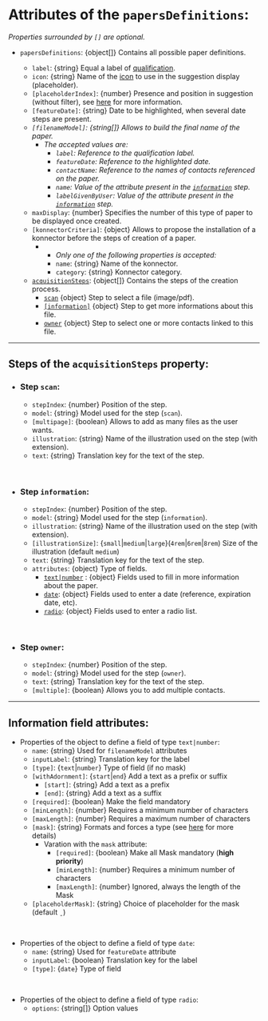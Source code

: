 # Attributes of the `papersDefinitions`:

*Properties surrounded by `[]` are optional.*

- `papersDefinitions`: {object\[]} Contains all possible paper definitions.

  - `label`: {string} Equal a label of [qualification](https://github.com/cozy/cozy-client/blob/master/packages/cozy-client/src/assets/qualifications.json).
  - `icon`: {string} Name of the [icon](https://docs.cozy.io/cozy-ui/react/#!/Icon/11) to use in the suggestion display (placeholder).
  - `[placeholderIndex]`: {number} Presence and position in suggestion (without filter), see [here](./placeholderIndex) for more information.
  - `[featureDate]`: {string} Date to be highlighted, when several date steps are present.
  - *`[filenameModel]`: {string\[]} Allows to build the final name of the paper.*
    - *The accepted values are:*
      - *`label`: Reference to the qualification label.*
      - *`featureDate`: Reference to the highlighted date.*
      - *`contactName`: Reference to the names of contacts referenced on the paper.*
      - *`name`: Value of the attribute present in the [`information`](#information-field-attributes) step.*
      - *`labelGivenByUser`: Value of the attribute present in the [`information`](#information-field-attributes) step.*
  - `maxDisplay`: {number} Specifies the number of this type of paper to be displayed once created.
  - `[konnectorCriteria]`: {object} Allows to propose the installation of a konnector before the steps of creation of a paper.
    - - *Only one of the following properties is accepted:*
      - `name`: {string} Name of the konnector.
      - `category`: {string} Konnector category.
  - [`acquisitionSteps`](#steps-of-the-acquisitionsteps-property): {object\[]} Contains the steps of the creation process.
    - [`scan`](#step-scan) {object} Step to select a file (image/pdf).
    - [`[information]`](#step-information) {object} Step to get more informations about this file.
    - [`owner`](step-owner) {object} Step to select one or more contacts linked to this file.

***

## Steps of the `acquisitionSteps` property:

- ### Step `scan`:
  - `stepIndex`: {number} Position of the step.
  - `model`: {string} Model used for the step (`scan`).
  - `[multipage]`: {boolean} Allows to add as many files as the user wants.
  - `illustration`: {string} Name of the illustration used on the step (with extension).
  - `text`: {string} Translation key for the text of the step.

<br>

- ### Step `information`:
  - `stepIndex`: {number} Position of the step.
  - `model`: {string} Model used for the step (`information`).
  - `illustration`: {string} Name of the illustration used on the step (with extension).
  - `[illustrationSize]`: {`small`|`medium`|`large`}(`4rem`|`6rem`|`8rem`) Size of the illustration (default `medium`)
  - `text`: {string} Translation key for the text of the step.
  - `attributes`: {object} Type of fields.
    - [`text|number`](#information-field-attributes) : {object} Fields used to fill in more information about the paper.
    - [`date`](#information-field-attributes): {object} Fields used to enter a date (reference, expiration date, etc).
    - [`radio`](#information-field-attributes): {object} Fields used to enter a radio list.

<br>

- ### Step `owner`:
  - `stepIndex`: {number} Position of the step.
  - `model`: {string} Model used for the step (`owner`).
  - `text`: {string} Translation key for the text of the step.
  - `[multiple]`: {boolean} Allows you to add multiple contacts.

***

## Information field attributes:

- Properties of the object to define a field of type `text|number`:
  - `name`: {string} Used for `filenameModel` attributes
  - `inputLabel`: {string} Translation key for the label
  - `[type]`: {`text`|`number`} Type of field (if no mask)
  - `[withAdornment]`: {`start`|`end`} Add a text as a prefix or suffix
    - `[start]`: {string} Add a text as a prefix
    - `[end]`: {string} Add a text as a suffix
  - `[required]`: {boolean} Make the field mandatory
  - `[minLength]`: {number} Requires a minimum number of characters
  - `[maxLength]`: {number} Requires a maximum number of characters
  - `[mask]`: {string} Formats and forces a type (see [here](https://github.com/sanniassin/react-input-mask#properties) for more details)
    - Varation with the `mask` attribute:
      - `[required]`: {boolean} Make all Mask mandatory (**high priority**)
      - `[minLength]`: {number} Requires a minimum number of characters
      - `[maxLength]`: {number} Ignored, always the length of the Mask
  - `[placeholderMask]`: {string} Choice of placeholder for the mask (default `ˍ`)

<br>

- Properties of the object to define a field of type `date`:
  - `name`: {string} Used for `featureDate` attribute
  - `inputLabel`: {boolean} Translation key for the label
  - `[type]`: {`date`} Type of field

<br>

- Properties of the object to define a field of type `radio`:
  - `options`: {string\[]} Option values
